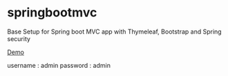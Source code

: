 # springbootmvc
Base Setup for Spring boot MVC app with Thymeleaf, Bootstrap and Spring security

[Demo](https://mvcboot.herokuapp.com/)

username : admin
password : admin
